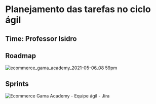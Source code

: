 # Planejamento das tarefas no ciclo ágil

## Time: Professor Isidro

## Roadmap

![ecommerce_gama_academy_2021-05-06_08 59pm](https://user-images.githubusercontent.com/81655437/117379476-f224b800-aead-11eb-8d01-cf23c0fa0c47.png)

## Sprints

![Ecommerce Gama Academy - Equipe ágil - Jira](https://user-images.githubusercontent.com/81655437/117381910-8a716b80-aeb3-11eb-9648-996439f1f656.png)

